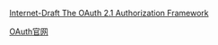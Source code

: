 

[Internet-Draft  The OAuth 2.1 Authorization  Framework](https://datatracker.ietf.org/doc/html/draft-ietf-oauth-v2-1-05)

[OAuth官网](https://oauth.net/)

